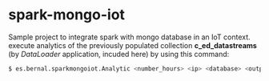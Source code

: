 # spark-mongo-iot
Sample project to integrate spark with mongo database in an IoT context.
execute analytics of the previously populated collection **c_ed_datastreams** (by *DataLoader* application, incuded here) by using this command:

```sh
$ es.bernal.sparkmongoiot.Analytic <number_hours> <ip> <database> <output_collection> <user> <password>
```
